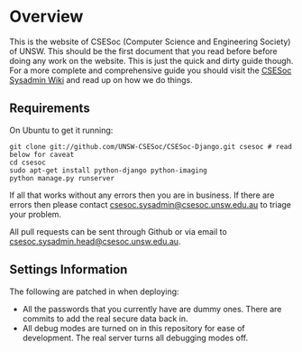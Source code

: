 Overview
========

This is the website of CSESoc (Computer Science and Engineering Society) of UNSW. This should be the first document that you read before before doing any work on the website. This is just the quick and dirty guide though. For a more complete and comprehensive guide you should visit the [CSESoc Sysadmin Wiki][1] and read up on how we do things.

Requirements
------------

On Ubuntu to get it running:

    git clone git://github.com/UNSW-CSESoc/CSESoc-Django.git csesoc # read below for caveat
    cd csesoc
    sudo apt-get install python-django python-imaging
    python manage.py runserver

If all that works without any errors then you are in business. If there are errors then please contact <csesoc.sysadmin@csesoc.unsw.edu.au> to triage your problem.

All pull requests can be sent through Github or via email to <csesoc.sysadmin.head@csesoc.unsw.edu.au>.

Settings Information
--------------------

The following are patched in when deploying:

 - All the passwords that you currently have are dummy ones. There are commits to add the real secure data back in.
 - All debug modes are turned on in this repository for ease of development. The real server turns all debugging modes off.


  [1]: http://wiki.csesoc.unsw.edu.au/Sysadmin
